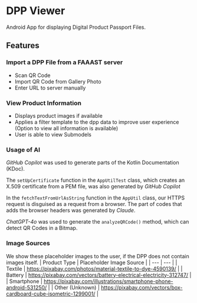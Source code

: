 # DPP Viewer
Android App for displaying Digital Product Passport Files.

## Features

### Import a DPP File from a FAAAST server
- Scan QR Code
- Import QR Code from Gallery Photo
- Enter URL to server manually

### View Product Information
- Displays product images if available
- Applies a filter template to the dpp data to improve user experience (Option to view all information is available)
- User is able to view Submodels

### Usage of AI
*GitHub Copilot* was used to generate parts of the Kotlin Documentation (KDoc).

The `setUpCertificate` function in the `AppUtilTest` class, which creates an X.509 certificate from a PEM file, was also generated by *GitHub Copilot*

In the `fetchTextFromUrlAsString` function in the `AppUtil` class, our HTTPS request is disguised as a request from a browser. The part of codes that adds the browser headers was generated by *Claude*.

*ChatGPT-4o* was used to generate the `analyzeQRCode()` method, which can detect QR Codes in a Bitmap.

### Image Sources
We show these placeholder images to the user, if the DPP does not contain images itself.
| Product Type | Placeholder Image Source |
| --- | --- |
| Textile | https://pixabay.com/photos/material-textile-to-dye-4590139/ |
| Battery | https://pixabay.com/vectors/battery-electrical-electricity-312747/ |
| Smartphone | https://pixabay.com/illustrations/smartphone-phone-android-531250/ |
| Other (Unknown) | https://pixabay.com/vectors/box-cardboard-cube-isometric-1299001/ |